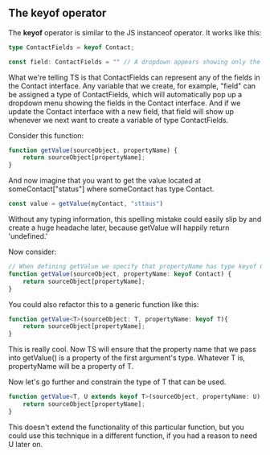 ## The keyof operator

The **keyof** operator is similar to the JS instanceof operator. It works like this:

```ts
type ContactFields = keyof Contact;

const field: ContactFields = "" // A dropdown appears showing only the fields in the Contact interface
```

What we're telling TS is that ContactFields can represent any of the fields in the Contact interface. Any variable that we create, for example, "field" can be assigned a type of ContactFields, which will automatically pop up a dropdown menu showing the fields in the Contact interface. And if we update the Contact interface with a new field, that field will show up whenever we next want to create a variable of type ContactFields.

Consider this function:

```ts
function getValue(sourceObject, propertyName) {
    return sourceObject[propertyName];
}
```

And now imagine that you want to get the value located at someContact["status"] where someContact has type Contact.

```ts
const value = getValue(myContact, "sttaus")
```

Without any typing information, this spelling mistake could easily slip by and create a huge headache later, because getValue will happily return 'undefined.'

Now consider:

```ts
// When defining getValue we specify that propertyName has type keyof Contact
function getValue(sourceObject, propertyName: keyof Contact) {
    return sourceObject[propertyName];
}
```

You could also refactor this to a generic function like this:

```ts
function getValue<T>(sourceObject: T, propertyName: keyof T){
    return sourceObject[propertyName];
}
```

This is really cool. Now TS will ensure that the property name that we pass into getValue() is a property of the first argument's type. Whatever T is, propertyName will be a property of T.

Now let's go further and constrain the type of T that can be used.

```ts
function getValue<T, U extends keyof T>(sourceObject, propertyName: U) {
    return sourceObject[propertyName];
}
```

This doesn't extend the functionality of this particular function, but you could use this technique in a different function, if you had a reason to need U later on.


